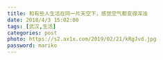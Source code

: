 ```yaml
---
title: 和有些人生活在同一片天空下，感觉空气都变得浑浊
date: 2018/4/3 15:02:00
tags: [武汉,生活]
categories: post
photo: https://s2.ax1x.com/2019/02/21/kRgJvd.jpg
password: mariko
---
```


<!-- more -->
